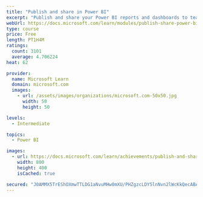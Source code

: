 ```yaml
---
title: "Publish and share in Power BI"
excerpt: "Publish and share your Power BI reports and dashboards to teammates in your organization or to everyone on the web."
webUrl: https://docs.microsoft.com/learn/modules/publish-share-power-bi/
type: course
price: Free
length: PT1H4M
ratings:
  count: 3101
  average: 4.706224
heat: 62

provider:
  name: Microsoft Learn
  domain: microsoft.com
  images:
    - url: /assets/images/organizations/microsoft.com-50x50.jpg
      width: 50
      height: 50

levels:
  - Intermediate

topics:
  - Power BI

images:
  - url: https://docs.microsoft.com/learn/achievements/publish-and-share-with-power-bi-desktop-social.png
    width: 800
    height: 400
    isCached: true

secured: "J0AMMX5TrEShOXmwTTLDG1aNvuMHw0mXU/PHZgzcLDY5lnNvn2lWcKkQecABA1BNfgu78Kuiv38DxQrsA5Ru+JviA+94zX1W8Y7lTRnScxOtqUa2WDbvaxBJ3YKuRAh4nKraXHVDe161Syo/Jq5jkwiT5B2mog+trkXXOXh3S4idbfAltai4oxX0xYpOLJGq78LKBnXDauvuIohARfegN/np4+uTEtd4LQfHp/w4q6Bqsv39M1uYC0hmSLGTIb4w+58Uy40OJca3HG5wDeE+k0oOSkCD+hRvk4WH0j9ZouJKdOVUaS8OP5LKCq4YSHKRVn9k1W96pcj0QNi+CA6z7Qe/gMF/5ulylQa+AilWQI4Jzfb235Ee5IAvd6ouf62k5C3LKy8vOM2dkXfxZqENHHG1ZFBYy7/935wtH6Zx/Ko=;PdvL9Cqwl0e9p2rWGMzt6A=="
---
```


